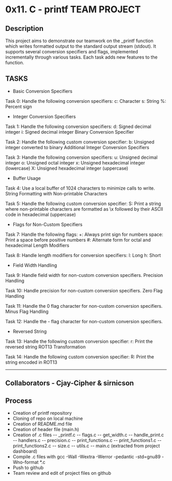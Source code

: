 # 0x11. C - printf TEAM PROJECT

## Description
This project aims to demonstrate our teamwork on the _printf function which writes formatted output to the standard output stream (stdout). It supports several conversion specifiers and flags, implemented incrementally through various tasks. Each task adds new features to the function.

## TASKS


- Basic Conversion Specifiers

Task 0: Handle the following conversion specifiers:
c: Character
s: String
%: Percent sign


- Integer Conversion Specifiers

Task 1: Handle the following conversion specifiers:
d: Signed decimal integer
i: Signed decimal integer
Binary Conversion Specifier

Task 2: Handle the following custom conversion specifier:
b: Unsigned integer converted to binary
Additional Integer Conversion Specifiers

Task 3: Handle the following conversion specifiers:
u: Unsigned decimal integer
o: Unsigned octal integer
x: Unsigned hexadecimal integer (lowercase)
X: Unsigned hexadecimal integer (uppercase)


- Buffer Usage

Task 4: Use a local buffer of 1024 characters to minimize calls to write.
String Formatting with Non-printable Characters

Task 5: Handle the following custom conversion specifier:
S: Print a string where non-printable characters are formatted as \x followed by their ASCII code in hexadecimal (uppercase)


- Flags for Non-Custom Specifiers

Task 7: Handle the following flags:
+: Always print sign for numbers
space: Print a space before positive numbers
#: Alternate form for octal and hexadecimal
Length Modifiers

Task 8: Handle length modifiers for conversion specifiers:
l: Long
h: Short


- Field Width Handling

Task 9: Handle field width for non-custom conversion specifiers.
Precision Handling

Task 10: Handle precision for non-custom conversion specifiers.
Zero Flag Handling

Task 11: Handle the 0 flag character for non-custom conversion specifiers.
Minus Flag Handling

Task 12: Handle the - flag character for non-custom conversion specifiers.


- Reversed String

Task 13: Handle the following custom conversion specifier:
r: Print the reversed string
ROT13 Transformation

Task 14: Handle the following custom conversion specifier:
R: Print the string encoded in ROT13


--------------------------------------------------------------------


## Collaborators - Cjay-Cipher & sirnicson

## Process
- Creation of printf repository
- Cloning of repo on local machine
- Creation of README.md file
- Creation of header file (main.h)
- Creation of .c files
-- _printf.c
-- flags.c
-- get_width.c
-- handle_print.c
-- handlers.c
-- precision.c
-- print_functions.c
-- print_functions1.c
-- print_functions2.c
-- size.c
-- utils.c
-- main.c (extracted from project dashboard)
- Compile .c files with gcc -Wall -Wextra -Werror -pedantic -std=gnu89 -Wno-format *.c
- Push to github
- Team review and edit of project files on github
